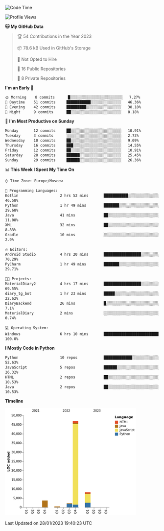 <!--START_SECTION:waka-->
![Code Time](http://img.shields.io/badge/Code%20Time-6%20hrs%2044%20mins-blue)

![Profile Views](http://img.shields.io/badge/Profile%20Views-70-blue)

**🐱 My GitHub Data** 

> 🏆 54 Contributions in the Year 2023
 > 
> 📦 78.6 kB Used in GitHub's Storage 
 > 
> 🚫 Not Opted to Hire
 > 
> 📜 16 Public Repositories 
 > 
> 🔑 8 Private Repositories  
 > 
**I'm an Early 🐤** 

```text
🌞 Morning    8 commits      █░░░░░░░░░░░░░░░░░░░░░░░░   7.27% 
🌆 Daytime    51 commits     ███████████░░░░░░░░░░░░░░   46.36% 
🌃 Evening    42 commits     █████████░░░░░░░░░░░░░░░░   38.18% 
🌙 Night      9 commits      ██░░░░░░░░░░░░░░░░░░░░░░░   8.18%

```
📅 **I'm Most Productive on Sunday** 

```text
Monday       12 commits     ██░░░░░░░░░░░░░░░░░░░░░░░   10.91% 
Tuesday      3 commits      ░░░░░░░░░░░░░░░░░░░░░░░░░   2.73% 
Wednesday    10 commits     ██░░░░░░░░░░░░░░░░░░░░░░░   9.09% 
Thursday     16 commits     ███░░░░░░░░░░░░░░░░░░░░░░   14.55% 
Friday       12 commits     ██░░░░░░░░░░░░░░░░░░░░░░░   10.91% 
Saturday     28 commits     ██████░░░░░░░░░░░░░░░░░░░   25.45% 
Sunday       29 commits     ██████░░░░░░░░░░░░░░░░░░░   26.36%

```


📊 **This Week I Spent My Time On** 

```text
⌚︎ Time Zone: Europe/Moscow

💬 Programming Languages: 
Kotlin                   2 hrs 52 mins       ███████████░░░░░░░░░░░░░░   46.58% 
Python                   1 hr 49 mins        ███████░░░░░░░░░░░░░░░░░░   29.68% 
Java                     41 mins             ██░░░░░░░░░░░░░░░░░░░░░░░   11.08% 
XML                      32 mins             ██░░░░░░░░░░░░░░░░░░░░░░░   8.83% 
Gradle                   10 mins             ░░░░░░░░░░░░░░░░░░░░░░░░░   2.9%

🔥 Editors: 
Android Studio           4 hrs 20 mins       █████████████████░░░░░░░░   70.29% 
PyCharm                  1 hr 49 mins        ███████░░░░░░░░░░░░░░░░░░   29.71%

🐱‍💻 Projects: 
MaterialDiary2           4 hrs 17 mins       █████████████████░░░░░░░░   69.55% 
diary_tg_bot             1 hr 23 mins        █████░░░░░░░░░░░░░░░░░░░░   22.62% 
DiaryBackend             26 mins             █░░░░░░░░░░░░░░░░░░░░░░░░   7.1% 
MaterialDiary            2 mins              ░░░░░░░░░░░░░░░░░░░░░░░░░   0.74%

💻 Operating System: 
Windows                  6 hrs 10 mins       █████████████████████████   100.0%

```

**I Mostly Code in Python** 

```text
Python                   10 repos            █████████████░░░░░░░░░░░░   52.63% 
JavaScript               5 repos             ██████░░░░░░░░░░░░░░░░░░░   26.32% 
HTML                     2 repos             ██░░░░░░░░░░░░░░░░░░░░░░░   10.53% 
Java                     2 repos             ██░░░░░░░░░░░░░░░░░░░░░░░   10.53%

```


**Timeline**

![Chart not found](https://raw.githubusercontent.com/Adlemex/Adlemex/main/charts/bar_graph.png) 


 Last Updated on 28/01/2023 19:40:23 UTC
<!--END_SECTION:waka-->
